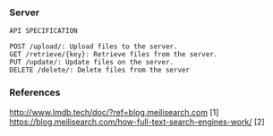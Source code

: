 ### Server

```
API SPECIFICATION

POST /upload/: Upload files to the server.
GET /retrieve/{key}: Retrieve files from the server.
PUT /update/: Update files on the server.
DELETE /delete/: Delete files from the server

```

### References 

http://www.lmdb.tech/doc/?ref=blog.meilisearch.com [1]
https://blog.meilisearch.com/how-full-text-search-engines-work/ [2]
